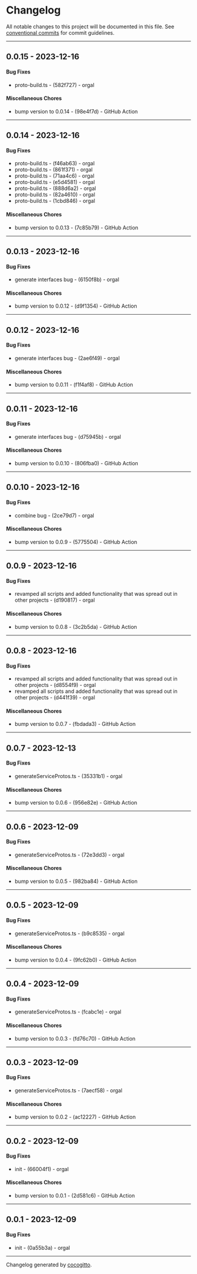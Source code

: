 # Changelog
All notable changes to this project will be documented in this file. See [conventional commits](https://www.conventionalcommits.org/) for commit guidelines.

- - -
## 0.0.15 - 2023-12-16
#### Bug Fixes
- proto-build.ts - (582f727) - orgal
#### Miscellaneous Chores
- bump version to 0.0.14 - (98e4f7d) - GitHub Action
- - -

## 0.0.14 - 2023-12-16
#### Bug Fixes
- proto-build.ts - (f46ab63) - orgal
- proto-build.ts - (861f371) - orgal
- proto-build.ts - (71aa4c6) - orgal
- proto-build.ts - (e5d4581) - orgal
- proto-build.ts - (888d6a2) - orgal
- proto-build.ts - (82a4610) - orgal
- proto-build.ts - (1cbd846) - orgal
#### Miscellaneous Chores
- bump version to 0.0.13 - (7c85b79) - GitHub Action
- - -

## 0.0.13 - 2023-12-16
#### Bug Fixes
- generate interfaces bug - (6150f8b) - orgal
#### Miscellaneous Chores
- bump version to 0.0.12 - (d9f1354) - GitHub Action
- - -

## 0.0.12 - 2023-12-16
#### Bug Fixes
- generate interfaces bug - (2ae6f49) - orgal
#### Miscellaneous Chores
- bump version to 0.0.11 - (f1f4af8) - GitHub Action
- - -

## 0.0.11 - 2023-12-16
#### Bug Fixes
- generate interfaces bug - (d75945b) - orgal
#### Miscellaneous Chores
- bump version to 0.0.10 - (806fba0) - GitHub Action
- - -

## 0.0.10 - 2023-12-16
#### Bug Fixes
- combine bug - (2ce79d7) - orgal
#### Miscellaneous Chores
- bump version to 0.0.9 - (5775504) - GitHub Action
- - -

## 0.0.9 - 2023-12-16
#### Bug Fixes
- revamped all scripts and added functionality that was spread out in other projects - (d190817) - orgal
#### Miscellaneous Chores
- bump version to 0.0.8 - (3c2b5da) - GitHub Action
- - -

## 0.0.8 - 2023-12-16
#### Bug Fixes
- revamped all scripts and added functionality that was spread out in other projects - (d8554f9) - orgal
- revamped all scripts and added functionality that was spread out in other projects - (d441f39) - orgal
#### Miscellaneous Chores
- bump version to 0.0.7 - (fbdada3) - GitHub Action
- - -

## 0.0.7 - 2023-12-13
#### Bug Fixes
- generateServiceProtos.ts - (35331b1) - orgal
#### Miscellaneous Chores
- bump version to 0.0.6 - (956e82e) - GitHub Action
- - -

## 0.0.6 - 2023-12-09
#### Bug Fixes
- generateServiceProtos.ts - (72e3dd3) - orgal
#### Miscellaneous Chores
- bump version to 0.0.5 - (982ba84) - GitHub Action
- - -

## 0.0.5 - 2023-12-09
#### Bug Fixes
- generateServiceProtos.ts - (b9c8535) - orgal
#### Miscellaneous Chores
- bump version to 0.0.4 - (9fc62b0) - GitHub Action
- - -

## 0.0.4 - 2023-12-09
#### Bug Fixes
- generateServiceProtos.ts - (fcabc1e) - orgal
#### Miscellaneous Chores
- bump version to 0.0.3 - (fd76c70) - GitHub Action
- - -

## 0.0.3 - 2023-12-09
#### Bug Fixes
- generateServiceProtos.ts - (7aecf58) - orgal
#### Miscellaneous Chores
- bump version to 0.0.2 - (ac12227) - GitHub Action
- - -

## 0.0.2 - 2023-12-09
#### Bug Fixes
- init - (66004f1) - orgal
#### Miscellaneous Chores
- bump version to 0.0.1 - (2d581c6) - GitHub Action
- - -

## 0.0.1 - 2023-12-09
#### Bug Fixes
- init - (0a55b3a) - orgal
- - -

Changelog generated by [cocogitto](https://github.com/cocogitto/cocogitto).